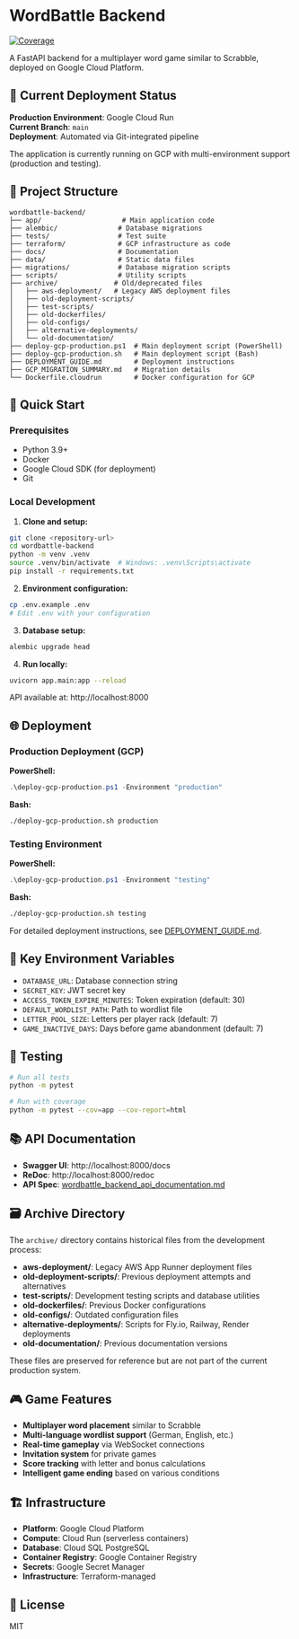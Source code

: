 # WordBattle Backend

[![Coverage](https://img.shields.io/badge/coverage-83%25-green.svg)](https://github.com/yourusername/wordbattle-backend)

A FastAPI backend for a multiplayer word game similar to Scrabble, deployed on Google Cloud Platform.

## 🚀 Current Deployment Status

**Production Environment**: Google Cloud Run  
**Current Branch**: `main`  
**Deployment**: Automated via Git-integrated pipeline  

The application is currently running on GCP with multi-environment support (production and testing).

## 📁 Project Structure

```
wordbattle-backend/
├── app/                    # Main application code
├── alembic/               # Database migrations
├── tests/                 # Test suite
├── terraform/             # GCP infrastructure as code
├── docs/                  # Documentation
├── data/                  # Static data files
├── migrations/            # Database migration scripts
├── scripts/               # Utility scripts
├── archive/              # Old/deprecated files
│   ├── aws-deployment/   # Legacy AWS deployment files
│   ├── old-deployment-scripts/
│   ├── test-scripts/
│   ├── old-dockerfiles/
│   ├── old-configs/
│   ├── alternative-deployments/
│   └── old-documentation/
├── deploy-gcp-production.ps1  # Main deployment script (PowerShell)
├── deploy-gcp-production.sh   # Main deployment script (Bash)
├── DEPLOYMENT_GUIDE.md        # Deployment instructions
├── GCP_MIGRATION_SUMMARY.md   # Migration details
└── Dockerfile.cloudrun        # Docker configuration for GCP
```

## 🔧 Quick Start

### Prerequisites
- Python 3.9+
- Docker
- Google Cloud SDK (for deployment)
- Git

### Local Development

1. **Clone and setup:**
```bash
git clone <repository-url>
cd wordbattle-backend
python -m venv .venv
source .venv/bin/activate  # Windows: .venv\Scripts\activate
pip install -r requirements.txt
```

2. **Environment configuration:**
```bash
cp .env.example .env
# Edit .env with your configuration
```

3. **Database setup:**
```bash
alembic upgrade head
```

4. **Run locally:**
```bash
uvicorn app.main:app --reload
```

API available at: http://localhost:8000

## 🌐 Deployment

### Production Deployment (GCP)

**PowerShell:**
```powershell
.\deploy-gcp-production.ps1 -Environment "production"
```

**Bash:**
```bash
./deploy-gcp-production.sh production
```

### Testing Environment

**PowerShell:**
```powershell
.\deploy-gcp-production.ps1 -Environment "testing"
```

**Bash:**
```bash
./deploy-gcp-production.sh testing
```

For detailed deployment instructions, see [DEPLOYMENT_GUIDE.md](DEPLOYMENT_GUIDE.md).

## 📖 Key Environment Variables

- `DATABASE_URL`: Database connection string
- `SECRET_KEY`: JWT secret key
- `ACCESS_TOKEN_EXPIRE_MINUTES`: Token expiration (default: 30)
- `DEFAULT_WORDLIST_PATH`: Path to wordlist file
- `LETTER_POOL_SIZE`: Letters per player rack (default: 7)
- `GAME_INACTIVE_DAYS`: Days before game abandonment (default: 7)

## 🧪 Testing

```bash
# Run all tests
python -m pytest

# Run with coverage
python -m pytest --cov=app --cov-report=html
```

## 📚 API Documentation

- **Swagger UI**: http://localhost:8000/docs
- **ReDoc**: http://localhost:8000/redoc
- **API Spec**: [wordbattle_backend_api_documentation.md](wordbattle_backend_api_documentation.md)

## 🗃️ Archive Directory

The `archive/` directory contains historical files from the development process:

- **aws-deployment/**: Legacy AWS App Runner deployment files
- **old-deployment-scripts/**: Previous deployment attempts and alternatives
- **test-scripts/**: Development testing scripts and database utilities
- **old-dockerfiles/**: Previous Docker configurations
- **old-configs/**: Outdated configuration files
- **alternative-deployments/**: Scripts for Fly.io, Railway, Render deployments
- **old-documentation/**: Previous documentation versions

These files are preserved for reference but are not part of the current production system.

## 🎮 Game Features

- **Multiplayer word placement** similar to Scrabble
- **Multi-language wordlist support** (German, English, etc.)
- **Real-time gameplay** via WebSocket connections
- **Invitation system** for private games
- **Score tracking** with letter and bonus calculations
- **Intelligent game ending** based on various conditions

## 🏗️ Infrastructure

- **Platform**: Google Cloud Platform
- **Compute**: Cloud Run (serverless containers)
- **Database**: Cloud SQL PostgreSQL
- **Container Registry**: Google Container Registry
- **Secrets**: Google Secret Manager
- **Infrastructure**: Terraform-managed

## 📄 License

MIT
